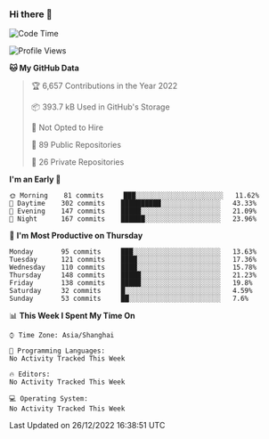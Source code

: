 ### Hi there 👋

<!--
**qbosen/qbosen** is a ✨ _special_ ✨ repository because its `README.md` (this file) appears on your GitHub profile.

Here are some ideas to get you started:

- 🔭 I’m currently working on ...
- 🌱 I’m currently learning ...
- 👯 I’m looking to collaborate on ...
- 🤔 I’m looking for help with ...
- 💬 Ask me about ...
- 📫 How to reach me: ...
- 😄 Pronouns: ...
- ⚡ Fun fact: ...
-->

<!--START_SECTION:waka-->
![Code Time](http://img.shields.io/badge/Code%20Time-1%2C088%20hrs%2056%20mins-blue)

![Profile Views](http://img.shields.io/badge/Profile%20Views-0-blue)

**🐱 My GitHub Data** 

> 🏆 6,657 Contributions in the Year 2022
 > 
> 📦 393.7 kB Used in GitHub's Storage 
 > 
> 🚫 Not Opted to Hire
 > 
> 📜 89 Public Repositories 
 > 
> 🔑 26 Private Repositories  
 > 
**I'm an Early 🐤** 

```text
🌞 Morning    81 commits     ███░░░░░░░░░░░░░░░░░░░░░░   11.62% 
🌆 Daytime    302 commits    ██████████░░░░░░░░░░░░░░░   43.33% 
🌃 Evening    147 commits    █████░░░░░░░░░░░░░░░░░░░░   21.09% 
🌙 Night      167 commits    ██████░░░░░░░░░░░░░░░░░░░   23.96%

```
📅 **I'm Most Productive on Thursday** 

```text
Monday       95 commits     ███░░░░░░░░░░░░░░░░░░░░░░   13.63% 
Tuesday      121 commits    ████░░░░░░░░░░░░░░░░░░░░░   17.36% 
Wednesday    110 commits    ████░░░░░░░░░░░░░░░░░░░░░   15.78% 
Thursday     148 commits    █████░░░░░░░░░░░░░░░░░░░░   21.23% 
Friday       138 commits    █████░░░░░░░░░░░░░░░░░░░░   19.8% 
Saturday     32 commits     █░░░░░░░░░░░░░░░░░░░░░░░░   4.59% 
Sunday       53 commits     ██░░░░░░░░░░░░░░░░░░░░░░░   7.6%

```


📊 **This Week I Spent My Time On** 

```text
⌚︎ Time Zone: Asia/Shanghai

💬 Programming Languages: 
No Activity Tracked This Week

🔥 Editors: 
No Activity Tracked This Week

💻 Operating System: 
No Activity Tracked This Week

```


 Last Updated on 26/12/2022 16:38:51 UTC
<!--END_SECTION:waka-->
